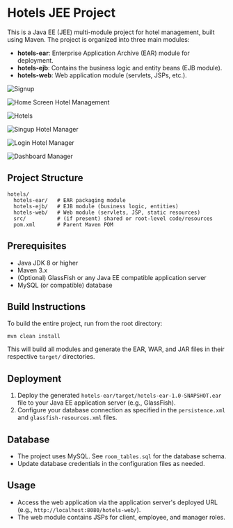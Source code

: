 # Hotels JEE Project

This is a Java EE (JEE) multi-module project for hotel management, built using Maven. The project is organized into three main modules:

- **hotels-ear**: Enterprise Application Archive (EAR) module for deployment.
- **hotels-ejb**: Contains the business logic and entity beans (EJB module).
- **hotels-web**: Web application module (servlets, JSPs, etc.).

![Signup](https://github.com/user-attachments/assets/d5ce6d27-d7bd-4627-b1a6-6ec8feda2091)

![Home Screen Hotel Management](https://github.com/user-attachments/assets/b4c1981a-6e02-420d-8ebc-90965cf1adc5)

![Hotels](https://github.com/user-attachments/assets/44a3569b-c4df-4eb4-96f6-3b7b2a058863)

![Singup Hotel Manager](https://github.com/user-attachments/assets/0bfc841a-8457-4ecf-9c58-ba6119c46451)

![Login Hotel Manager](https://github.com/user-attachments/assets/c8535d0b-a592-4ce4-a1e9-ed6025a86a61)

![Dashboard Manager](https://github.com/user-attachments/assets/18b39958-f5b6-4345-bad0-8948a77af8bc)


## Project Structure

```
hotels/
  hotels-ear/   # EAR packaging module
  hotels-ejb/   # EJB module (business logic, entities)
  hotels-web/   # Web module (servlets, JSP, static resources)
  src/          # (if present) shared or root-level code/resources
  pom.xml       # Parent Maven POM
```

## Prerequisites
- Java JDK 8 or higher
- Maven 3.x
- (Optional) GlassFish or any Java EE compatible application server
- MySQL (or compatible) database

## Build Instructions

To build the entire project, run from the root directory:

```
mvn clean install
```

This will build all modules and generate the EAR, WAR, and JAR files in their respective `target/` directories.

## Deployment

1. Deploy the generated `hotels-ear/target/hotels-ear-1.0-SNAPSHOT.ear` file to your Java EE application server (e.g., GlassFish).
2. Configure your database connection as specified in the `persistence.xml` and `glassfish-resources.xml` files.

## Database

- The project uses MySQL. See `room_tables.sql` for the database schema.
- Update database credentials in the configuration files as needed.

## Usage

- Access the web application via the application server's deployed URL (e.g., `http://localhost:8080/hotels-web/`).
- The web module contains JSPs for client, employee, and manager roles.

